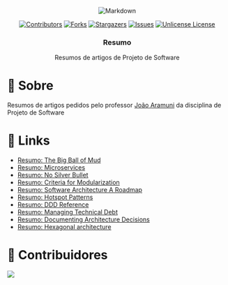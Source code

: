 <div align="center">

![Markdown][Markdown.io]

[![Contributors][contributors-shield]][contributors-url]
[![Forks][forks-shield]][forks-url]
[![Stargazers][stars-shield]][stars-url]
[![Issues][issues-shield]][issues-url]
[![Unlicense License][license-shield]][license-url]

<h3>Resumo</h3>
Resumos de artigos de Projeto de Software
</div>

# 📖 Sobre

Resumos de artigos pedidos pelo professor [João Aramuni](https://github.com/joaopauloaramuni) da disciplina de Projeto de Software

# 🔗 Links

-   [Resumo: The Big Ball of Mud](The-Big-Ball-of-Mud.md)
-   [Resumo: Microservices](Microservices.md)
-   [Resumo: No Silver Bullet](No-Silver-Bullet-Essence-and-Accidents-of-Software-Engineering.md)
-   [Resumo: Criteria for Modularization](Criteria-for-Modularization.md)
-   [Resumo: Software Architecture A Roadmap](Software-Architecture-A-Roadmap-1.md)
-   [Resumo: Hotspot Patterns](Hotspot-Patterns.md)
-   [Resumo: DDD Reference](DDD_Reference.md)
-   [Resumo: Managing Technical Debt](Managing-Technical-Debt.md)
-   [Resumo: Documenting Architecture Decisions](Documenting-Architecture-Decisions.md)
-   [Resumo: Hexagonal architecture](Hexagonal-architecture.md)

# 🤝 Contribuidores

 <a href = "https://github.com/bgluis/resumos--Projeto-de-Software/graphs/contributors">
   <img src = "https://contrib.rocks/image?repo=bgluis/resumos--Projeto-de-Software"/>
 </a>

[repossitory-path]: bgluis/resumos--Projeto-de-Software/
[contributors-shield]: https://img.shields.io/github/contributors/bgluis/resumos--Projeto-de-Software.svg?style=for-the-badge
[contributors-url]: https://github.com/bgluis/resumos--Projeto-de-Software/graphs/contributors
[forks-shield]: https://img.shields.io/github/forks/bgluis/resumos--Projeto-de-Software.svg?style=for-the-badge
[forks-url]: https://github.com/bgluis/resumos--Projeto-de-Software/network/members
[stars-shield]: https://img.shields.io/github/stars/bgluis/resumos--Projeto-de-Software.svg?style=for-the-badge
[stars-url]: https://github.com/bgluis/resumos--Projeto-de-Software/stargazers
[issues-shield]: https://img.shields.io/github/issues/bgluis/resumos--Projeto-de-Software.svg?style=for-the-badge
[issues-url]: https://github.com/bgluis/resumos--Projeto-de-Software/issues
[license-shield]: https://img.shields.io/github/license/bgluis/resumos--Projeto-de-Software.svg?style=for-the-badge
[license-url]: https://github.com/bgluis/resumos--Projeto-de-Software/blob/master/LICENSE.txt
[Markdown.io]: https://img.shields.io/badge/Markdown-000000?style=for-the-badge&logo=markdown&logoColor=white
